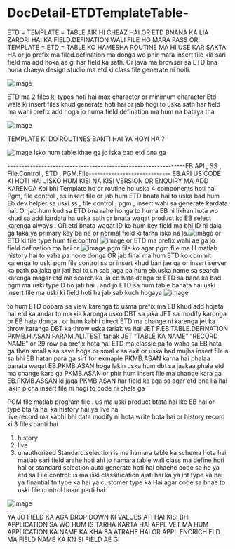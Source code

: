 # DocDetail-ETDTemplateTable-

ETD = TEMPLATE = TABLE  AIK HI CHEAZ HAI OR ETD BNANA KA LIA ZARORI HAI KA FIELD.DEFINATION WALI FILE HO MARA PASS 
OR TEMPLATE  = ETD  = TABLE KO HAMESHA ROUTINE MA HI USE KAR SAKTA HA or jo prefix ma filed.defination ma donga wo phir 
mara insert file kia sari field ma add hoka ae gi har field ka sath. Or java ma browser sa ETD bna hona chaeya design studio 
ma etd ki class file generate ni hoiti. 


![image](https://user-images.githubusercontent.com/40827670/223357206-583d931c-7070-4bbe-8003-cccbed3b62b2.png)

ETD ma 2 files ki types hoti hai max character or minimum character
Etd wala ki insert files khud generate hoti hai or jab hogi to uska sath har field ma wahi prefix add hoga jo huma field.defination ma hum na bataya tha 

![image](https://user-images.githubusercontent.com/40827670/223357322-c75cfea3-a75a-4876-933d-d909c3baf90c.png)

TEMPLATE KI DO ROUTINES BANTI HAI YA HOYI HA ? 

![image](https://user-images.githubusercontent.com/40827670/223357453-f0f85693-33bd-4984-8025-9bc7845fba0c.png)
Isko hum table khae ga jo iska bad etd bna ga

---------------------------------------------------------------EB.API , SS , File.Control , ETD , PGM.File-----------------------------
EB.API US CODE KI HOTI HAI JISKO HUM KISI NA KISI VERSION OR ENQUIRY MA ADD KARENGA Koi bhi Template  ho or routine ho uska 
4 components  hoti hai Pgm, file control , ss insert file or jab hum ETD bnata hai to uska bad hum Eb.dev helper sa uski ss ,
file control , pgm , insert wahi sa generate kardata hai. Or jab hum kud sa ETD bna rahe honga to huma EB ni likhan hota wo khud sa add
kardata ha uska sath or bnata waqat product ko EB select karenga always . OR etd bnata waqat ID ko hum key field ma bhi ID hi dala ga taka ya 
primary key ba ne or normal field ki tarha isko na la.![image](https://user-images.githubusercontent.com/40827670/223360496-00809aca-763c-40b2-82e9-f92de2b00064.png)
or ETD ki file type hum file.control ![image](https://user-images.githubusercontent.com/40827670/223360565-73afa891-7a67-498e-8381-a9b38f3928f9.png)
  or ETD ma prefix wahi ae ga jo field.defination ma hai or ![image](https://user-images.githubusercontent.com/40827670/223360724-fa5e96a0-aaff-41a3-8037-a3b7543d6290.png)
pgm file ko agar pgm.file ma H matlab history hai to yaha pa none donga OR jab final ma hum ETD ko commit karenga to uski pgm file control ss or insert  khud ban jae ga or insert server ka path pa jaka gir jati hai to un sab jaga pa hum eb.uska name sa search karenga magar etd ma search ka lia eb hata denga or ETD sa bana ka bad pgm ma uski type D ho jati hai . and jo ETD sa hum table banata hai uski insert file ma uski ki field hoti ha jab sab kuch hogaya ![image](https://user-images.githubusercontent.com/40827670/223360801-0a2d3409-12b5-4e25-bd78-64c55036fc51.png)

to hum ETD dobara sa view karenga to usma prefix ma EB khud add hojata hai etd ka andar to ma kia karonga usko DBT sa jaka JET sa modify karonga or EB hata donga . or hum kabhi direct ETD ma change ni karenga jet ka throw karanga DBT ka throw uska tariak ya hai
JET F.EB.TABLE.DEFINATION PKMB.H.ASAN.PARAM.ALI.TEST tariak JET “TABLE KA NAME” “RECORD NAME”  or 29 row pa prefix hota hai ETD ma classic pa to waha sa EB hata ga then small s sa save hoga or smal x sa exit or uska bad mujha insert file a sa bhi EB hatan para ga sirf for exmaple PKMB.ASAN karna hai phalaa banata waqat EB.PKMB.ASAN hoga lakin uska hum dbt sa jaakaa phala etd ma change kara ga PKMB.ASAN or phir hum insert file ma change kara ga EB.PKMB.ASSAN ki jaga PKMB.ASAN har field ka aga sa agar etd bna lia hai lakin picha insert file ni hogi to code ni chala ga


PGM file matlab program file . us ma uski product btata hai lke EB hai or type bta ta hai ka history hai ya live ha  
live record ma kabhi bhi data modify ni hota write hota hai or history record ki 3 files banti hai 
1) history  
2) live  
3) unauthorized
Standard.selection is ma hamara table ka schema hota hai matlab sari field arahe hoti ahi jo hamara table wali class ma define hoti hai or standard selection auto generate hoti hai chaehe code sa ho ya etd sa
File.control:  is ma iski classification ajati hai ka ya int type ka hai ya finantial fn type ka hai ya customer type ka 
Hai agar code sa bnae to uski file.control bnani parti hai.

![image](https://user-images.githubusercontent.com/40827670/223370598-8a665918-5fac-4807-8663-f1927b6cb896.png)


YA JO FIELD KA AGA DROP DOWN KI VALUES ATI HAI KISI BHI APPLICATION SA WO HUM IS TARHA KARTA HAI APPL VET MA HUM APPLICATION KA NAME KA KHA SA ATRAHE HAI OR APPL ENCRICH FLD MA FIELD NAME KA KN SI FIELD AE GI

